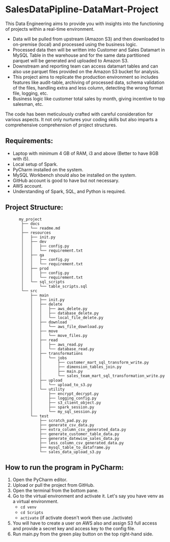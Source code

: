 # SalesDataPipline-DataMart-Project

This Data Engineering aims to provide you with insights into the functioning of projects within a real-time environment.
- Data will be pulled from upstream (Amazon S3) and then downloaded to on-premise (local) and processed using the business logic.
- Processed data then will be written into Customer and Sales Datamart in MySQL Table in the warehouse and for the same data partitioned parquet will be generated and uploaded to Amazon S3.
- Downstream and reporting team can access datamart tables and can also use parquet files provided on the Amazon S3 bucket for analysis.
- This project aims to replicate the production environment so includes features like audit-table, archiving of processed data, schema validation of the files, handling extra and less column, detecting the wrong format file, logging, etc.
- Business logic like customer total sales by month, giving incentive to top salesman, etc.

The code has been meticulously crafted with careful consideration for various aspects. It not only nurtures your coding skills but also imparts a comprehensive comprehension of project structures.

## Requirements:

- Laptop with minimum 4 GB of RAM, i3 and above (Better to have 8GB with i5).
- Local setup of Spark.
- PyCharm installed on the system.
- MySQL Workbench should also be installed on the system.
- GitHub account is good to have but not necessary.
- AWS account.
- Understanding of Spark, SQL, and Python is required.

## Project Structure:
          my_project
           ├── docs
           │   └── readme.md
           ├── resources
           │   ├── init.py
           │   ├── dev
           │   │   ├── config.py
           │   │   └── requirement.txt
           │   ├── qa
           │   │   ├── config.py
           │   │   └── requirement.txt
           │   ├── prod
           │   │   ├── config.py
           │   │   └── requirement.txt
           │   └── sql_scripts
           │       └── table_scripts.sql
           └── src
               ├── main
               │   ├── init.py
               │   ├── delete
               │   │   ├── aws_delete.py
               │   │   ├── database_delete.py
               │   │   └── local_file_delete.py
               │   ├── download
               │   │   └── aws_file_download.py
               │   ├── move
               │   │   └── move_files.py
               │   ├── read
               │   │   ├── aws_read.py
               │   │   └── database_read.py
               │   ├── transformations
               │   │   └── jobs
               │   │       ├── customer_mart_sql_transform_write.py
               │   │       ├── dimension_tables_join.py
               │   │       ├── main.py
               │   │       └── sales_team_mart_sql_transformation_write.py
               │   ├── upload
               │   │   └── upload_to_s3.py
               │   └── utility
               │       ├── encrypt_decrypt.py
               │       ├── logging_config.py
               │       ├── s3_client_object.py
               │       ├── spark_session.py
               │       └── my_sql_session.py
               └── test
                   ├── scratch_pad.py.py
                   ├── generate_csv_data.py
                   ├── extra_column_csv_generated_data.py
                   ├── generate_customer_table_data.py
                   ├── generate_datewise_sales_data.py
                   ├── less_column_csv_generated_data.py
                   ├── mysql_table_to_dataframe.py
                   └── sales_data_upload_s3.py


## How to run the program in PyCharm:

1. Open the PyCharm editor.
2. Upload or pull the project from GitHub.
3. Open the terminal from the bottom pane.
4. Go to the virtual environment and activate it. Let's say you have venv as a virtual environment.
    - `cd venv`
    - `cd Scripts`
    - `activate` (if activate doesn't work then use ./activate)
5. You will have to create a user on AWS also and assign S3 full access and provide a secret key and access key to the config file.
6. Run main.py from the green play button on the top right-hand side.


